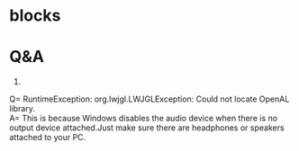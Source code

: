 # blocks  
     
        

# Q&A

1.
Q= RuntimeException: org.lwjgl.LWJGLException: Could not locate OpenAL library.  
A= This is because Windows disables the audio device when there is no output device attached.Just make sure there are headphones or speakers attached to your PC.

